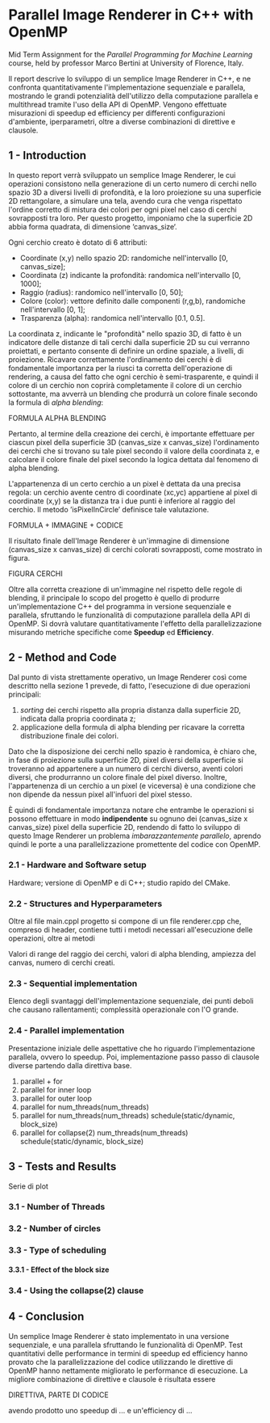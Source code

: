 # Parallel Image Renderer in C++ with OpenMP

Mid Term Assignment for the *Parallel Programming for Machine Learning* course, held by professor Marco Bertini at University of Florence, Italy.

Il report descrive lo sviluppo di un semplice Image Renderer in C++, e ne confronta quantitativamente l'implementazione sequenziale e parallela, mostrando le grandi potenzialità dell'utilizzo della computazione parallela e multithread tramite l'uso della API di OpenMP. Vengono effettuate misurazioni di speedup ed efficiency per differenti configurazioni d'ambiente, iperparametri, oltre a diverse combinazioni di direttive e clausole.


## 1 - Introduction

In questo report verrà sviluppato un semplice Image Renderer, le cui operazioni consistono nella generazione di un certo numero di cerchi nello spazio 3D a diversi livelli di profondità, e la loro proiezione su una superficie 2D rettangolare, a simulare una tela, avendo cura che venga rispettato l'ordine corretto di mistura dei colori per ogni pixel nel caso di cerchi sovrapposti tra loro. Per questo progetto, imponiamo che la superficie 2D abbia forma quadrata, di dimensione ‘canvas_size‘.

Ogni cerchio creato è dotato di 6 attributi:
- Coordinate (x,y) nello spazio 2D: randomiche nell'intervallo [0, canvas_size];
- Coordinata (z) indicante la profondità: randomica nell'intervallo [0, 1000];
- Raggio (radius): randomico nell'intervallo [0, 50];
- Colore (color): vettore definito dalle componenti (r,g,b), randomiche nell'intervallo [0, 1];
- Trasparenza (alpha): randomica nell'intervallo [0.1, 0.5].

La coordinata z, indicante le "profondità" nello spazio 3D, di fatto è un indicatore delle distanze di tali cerchi dalla superficie 2D su cui verranno proiettati, e pertanto consente di definire un ordine spaziale, a livelli, di proiezione. Ricavare correttamente l'ordinamento dei cerchi è di fondamentale importanza per la riusci ta corretta dell'operazione di rendering, a causa del fatto che ogni cerchio è semi-trasparente, e quindi il colore di un cerchio non coprirà completamente il colore di un cerchio sottostante, ma avverrà un blending che produrrà un colore finale secondo la formula di *alpha blending*:

FORMULA ALPHA BLENDING

Pertanto, al termine della creazione dei cerchi, è importante effettuare per ciascun pixel della superficie 3D (canvas_size x canvas_size) l'ordinamento dei cerchi che si trovano su tale pixel secondo il valore della coordinata z, e calcolare il colore finale del pixel secondo la logica dettata dal fenomeno di alpha blending.

L'appartenenza di un certo cerchio a un pixel è dettata da una precisa regola: un cerchio avente centro di coordinate (xc,yc) appartiene al pixel di coordinate (x,y) se la distanza tra i due punti è inferiore al raggio del cerchio. Il metodo ’isPixelInCircle’ definisce tale valutazione.

FORMULA + IMMAGINE + CODICE

Il risultato finale dell'Image Renderer è un'immagine di dimensione (canvas_size x canvas_size) di cerchi colorati sovrapposti, come mostrato in figura.

FIGURA CERCHI

Oltre alla corretta creazione di un'immagine nel rispetto delle regole di blending, il principale lo scopo del progetto è quello di produrre un'implementazione C++ del programma in versione sequenziale e parallela, sfruttando le funzionalità di computazione parallela della API di OpenMP. Si dovrà valutare quantitativamente l'effetto della parallelizzazione misurando metriche specifiche come **Speedup** ed **Efficiency**.


## 2 - Method and Code

Dal punto di vista strettamente operativo, un Image Renderer così come descritto nella sezione 1 prevede, di fatto, l'esecuzione di due operazioni principali:

1) *sorting* dei cerchi rispetto alla propria distanza dalla superficie 2D, indicata dalla propria coordinata z;
2) applicazione della formula di alpha blending per ricavare la corretta distribuzione finale dei colori.

Dato che la disposizione dei cerchi nello spazio è randomica, è chiaro che, in fase di proiezione sulla superficie 2D, pixel diversi della superficie si troveranno ad appartenere a un numero di cerchi diverso, aventi colori diversi, che produrranno un colore finale del pixel diverso. Inoltre, l'appartenenza di un cerchio a un pixel (e viceversa) è una condizione che non dipende da nessun pixel all'infuori del pixel stesso.

È quindi di fondamentale importanza notare che entrambe le operazioni si possono effettuare in modo **indipendente** su ognuno dei (canvas_size x canvas_size) pixel della superficie 2D, rendendo di fatto lo sviluppo di questo Image Renderer un problema *imbarazzantemente parallelo*, aprendo quindi le porte a una parallelizzazione promettente del codice con OpenMP.

### 2.1 - Hardware and Software setup

Hardware; versione di OpenMP e di C++; studio rapido del CMake.

### 2.2 - Structures and Hyperparameters

Oltre al file main.cppl progetto si compone di un file renderer.cpp che, compreso di header, contiene tutti i metodi necessari all'esecuzione delle operazioni, oltre ai metodi 

Valori di range del raggio dei cerchi, valori di alpha blending, ampiezza del canvas, numero di cerchi creati.

### 2.3 - Sequential implementation
Elenco degli svantaggi dell'implementazione sequenziale, dei punti deboli che causano rallentamenti; complessità operazionale con l'O grande.

### 2.4 - Parallel implementation
Presentazione iniziale delle aspettative che ho riguardo l'implementazione parallela, ovvero lo speedup.
Poi, implementazione passo passo di clausole diverse partendo dalla direttiva base.
1. parallel + for
2. parallel for inner loop
3. parallel for outer loop
4. parallel for num_threads(num_threads)
5. parallel for num_threads(num_threads) schedule(static/dynamic, block_size)
6. parallel for collapse(2) num_threads(num_threads) schedule(static/dynamic, block_size)

## 3 - Tests and Results
Serie di plot

### 3.1 - Number of Threads

### 3.2 - Number of circles

### 3.3 - Type of scheduling

#### 3.3.1 - Effect of the block size

### 3.4 - Using the collapse(2) clause

## 4 - Conclusion

Un semplice Image Renderer è stato implementato in una versione sequenziale, e una parallela sfruttando le funzionalità di OpenMP. Test quantitativi delle performance in termini di speedup ed efficiency hanno provato che la parallelizzazione del codice utilizzando le direttive di OpenMP hanno nettamente migliorato le performance di esecuzione.
La migliore combinazione di direttive e clausole è risultata essere

DIRETTIVA, PARTE DI CODICE

avendo prodotto uno speedup di ... e un'efficiency di ...